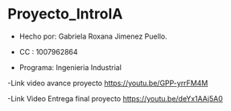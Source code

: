 # Proyecto_IntroIA

- Hecho por: Gabriela Roxana Jimenez Puello.

- CC : 1007962864

- Programa: Ingenieria Industrial

-Link video avance proyecto
https://youtu.be/GPP-yrrFM4M

-Link Video Entrega final proyecto
https://youtu.be/deYx1AAj5A0
